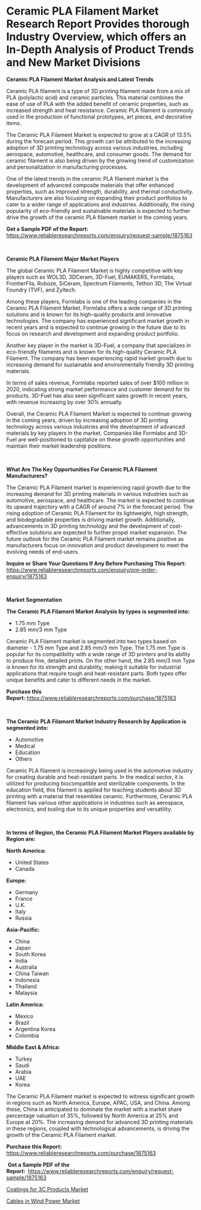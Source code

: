 <p><h1>Ceramic PLA Filament Market Research Report Provides thorough Industry Overview, which offers an In-Depth Analysis of Product Trends and New Market Divisions</h1></p><p><strong>Ceramic PLA Filament Market Analysis and Latest Trends</strong></p>
<p><p>Ceramic PLA filament is a type of 3D printing filament made from a mix of PLA (polylactic acid) and ceramic particles. This material combines the ease of use of PLA with the added benefit of ceramic properties, such as increased strength and heat resistance. Ceramic PLA filament is commonly used in the production of functional prototypes, art pieces, and decorative items.</p><p>The Ceramic PLA Filament Market is expected to grow at a CAGR of 13.5% during the forecast period. This growth can be attributed to the increasing adoption of 3D printing technology across various industries, including aerospace, automotive, healthcare, and consumer goods. The demand for ceramic filament is also being driven by the growing trend of customization and personalization in manufacturing processes.</p><p>One of the latest trends in the ceramic PLA filament market is the development of advanced composite materials that offer enhanced properties, such as improved strength, durability, and thermal conductivity. Manufacturers are also focusing on expanding their product portfolios to cater to a wider range of applications and industries. Additionally, the rising popularity of eco-friendly and sustainable materials is expected to further drive the growth of the ceramic PLA filament market in the coming years.</p></p>
<p><strong>Get a Sample PDF of the Report:&nbsp;</strong> <a href="https://www.reliableresearchreports.com/enquiry/request-sample/1875163">https://www.reliableresearchreports.com/enquiry/request-sample/1875163</a></p>
<p>&nbsp;</p>
<p><strong>Ceramic PLA Filament Major Market Players</strong></p>
<p><p>The global Ceramic PLA Filament Market is highly competitive with key players such as WOL3D, 3DCeram, 3D-Fuel, EUMAKERS, Formlabs, FrontierFila, Roboze, SiCeram, Spectrum Filaments, Tethon 3D, The Virtual Foundry (TVF), and Zyltech.</p><p>Among these players, Formlabs is one of the leading companies in the Ceramic PLA Filament Market. Formlabs offers a wide range of 3D printing solutions and is known for its high-quality products and innovative technologies. The company has experienced significant market growth in recent years and is expected to continue growing in the future due to its focus on research and development and expanding product portfolio.</p><p>Another key player in the market is 3D-Fuel, a company that specializes in eco-friendly filaments and is known for its high-quality Ceramic PLA Filament. The company has been experiencing rapid market growth due to increasing demand for sustainable and environmentally friendly 3D printing materials.</p><p>In terms of sales revenue, Formlabs reported sales of over $100 million in 2020, indicating strong market performance and customer demand for its products. 3D-Fuel has also seen significant sales growth in recent years, with revenue increasing by over 30% annually.</p><p>Overall, the Ceramic PLA Filament Market is expected to continue growing in the coming years, driven by increasing adoption of 3D printing technology across various industries and the development of advanced materials by key players in the market. Companies like Formlabs and 3D-Fuel are well-positioned to capitalize on these growth opportunities and maintain their market leadership positions.</p></p>
<p>&nbsp;</p>
<p><strong>What Are The Key Opportunities For Ceramic PLA Filament Manufacturers?</strong></p>
<p><p>The Ceramic PLA Filament market is experiencing rapid growth due to the increasing demand for 3D printing materials in various industries such as automotive, aerospace, and healthcare. The market is expected to continue its upward trajectory with a CAGR of around 7% in the forecast period. The rising adoption of Ceramic PLA Filament for its lightweight, high strength, and biodegradable properties is driving market growth. Additionally, advancements in 3D printing technology and the development of cost-effective solutions are expected to further propel market expansion. The future outlook for the Ceramic PLA Filament market remains positive as manufacturers focus on innovation and product development to meet the evolving needs of end-users.</p></p>
<p><strong>Inquire or Share Your Questions If Any Before Purchasing This Report:</strong> <a href="https://www.reliableresearchreports.com/enquiry/pre-order-enquiry/1875163">https://www.reliableresearchreports.com/enquiry/pre-order-enquiry/1875163</a></p>
<p>&nbsp;</p>
<p><strong>Market Segmentation</strong></p>
<p><strong>The Ceramic PLA Filament Market Analysis by types is segmented into:</strong></p>
<p><ul><li>1.75 mm Type</li><li>2.85 mm/3 mm Type</li></ul></p>
<p><p>Ceramic PLA Filament market is segmented into two types based on diameter - 1.75 mm Type and 2.85 mm/3 mm Type. The 1.75 mm Type is popular for its compatibility with a wide range of 3D printers and its ability to produce fine, detailed prints. On the other hand, the 2.85 mm/3 mm Type is known for its strength and durability, making it suitable for industrial applications that require tough and heat-resistant parts. Both types offer unique benefits and cater to different needs in the market.</p></p>
<p><strong>Purchase this Report:&nbsp;</strong><a href="https://www.reliableresearchreports.com/purchase/1875163">https://www.reliableresearchreports.com/purchase/1875163</a></p>
<p>&nbsp;</p>
<p><strong>The Ceramic PLA Filament Market Industry Research by Application is segmented into:</strong></p>
<p><ul><li>Automotive</li><li>Medical</li><li>Education</li><li>Others</li></ul></p>
<p><p>Ceramic PLA filament is increasingly being used in the automotive industry for creating durable and heat-resistant parts. In the medical sector, it is utilized for producing biocompatible and sterilizable components. In the education field, this filament is applied for teaching students about 3D printing with a material that resembles ceramic. Furthermore, Ceramic PLA filament has various other applications in industries such as aerospace, electronics, and tooling due to its unique properties and versatility.</p></p>
<p>&nbsp;</p>
<p><strong>In terms of Region, the Ceramic PLA Filament Market Players available by Region are:</strong></p>
<p>
    <p> <strong> North America: </strong>
        <ul>
            <li>United States</li>
            <li>Canada</li>
        </ul>
        </p> 
    <p> <strong> Europe: </strong>
        <ul>
            <li>Germany</li>
            <li>France</li>
            <li>U.K.</li>
            <li>Italy</li>
            <li>Russia</li>
        </ul>
        </p> 
    <p> <strong> Asia-Pacific: </strong>
        <ul>
            <li>China</li>
            <li>Japan</li>
            <li>South Korea</li>
            <li>India</li>
            <li>Australia</li>
            <li>China Taiwan</li>
            <li>Indonesia</li>
            <li>Thailand</li>
            <li>Malaysia</li>
        </ul>
        </p> 
    <p> <strong> Latin America: </strong>
        <ul>
            <li>Mexico</li>
            <li>Brazil</li>
            <li>Argentina Korea</li>
            <li>Colombia</li>
        </ul>
        </p> 
    <p> <strong> Middle East & Africa: </strong>
        <ul>
            <li>Turkey</li>
            <li>Saudi</li>
            <li>Arabia</li>
            <li>UAE</li>
            <li>Korea</li>
        </ul>
    </p>
    </p>
<p><p>The Ceramic PLA Filament market is expected to witness significant growth in regions such as North America, Europe, APAC, USA, and China. Among these, China is anticipated to dominate the market with a market share percentage valuation of 35%, followed by North America at 25% and Europe at 20%. The increasing demand for advanced 3D printing materials in these regions, coupled with technological advancements, is driving the growth of the Ceramic PLA Filament market.</p></p>
<p><strong>Purchase this Report: </strong><a href="https://www.reliableresearchreports.com/purchase/1875163">https://www.reliableresearchreports.com/purchase/1875163</a></p>
<p>&nbsp;<strong>Get a Sample PDF of the Report:&nbsp;&nbsp;</strong><a href="https://www.reliableresearchreports.com/enquiry/request-sample/1875163">https://www.reliableresearchreports.com/enquiry/request-sample/1875163</a></p>
<p><strong></strong></p>
<p><p><a href="https://cute-banjo-8ca.notion.site/Coatings-for-3C-Products-Market-Research-Report-Provides-thorough-Industry-Overview-which-offers-an-b32d40f96f64463db4d8d26c741652e8">Coatings for 3C Products Market</a></p><p><a href="https://meowing-lemming-dd3.notion.site/Cables-in-Wind-Power-Market-Growth-Market-Trends-COVID-19-Impact-and-Forecasts-for-period-from-20-639d9ccda8b246a79ea441ff1adfaf18">Cables in Wind Power Market</a></p></p>